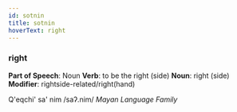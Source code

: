 ```yaml
---
id: sotnin
title: sotnin
hoverText: right
---
```


### right

**Part of Speech**: Noun
**Verb**: to be the right (side)
**Noun**: right (side)
**Modifier**: rightside-related/right(hand)

Q'eqchi' sa' nim /saʔ.nim/
*Mayan Language Family*